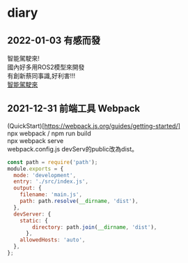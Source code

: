 # diary
## 2022-01-03 有感而發

智能駕駛來!  
國內好多用ROS2模型來開發  
有創新蔡同事識,好利害!!!   
[智能駕駛來](https://www.youtube.com/watch?v=RZ0fl1dPrgE)   

## 2021-12-31 前端工具 Webpack 
(QuickStart)[https://webpack.js.org/guides/getting-started/]  
npx webpack / npm run build     
npx webpack serve  
webpack.config.js devServ的public改為dist。   
```js
const path = require('path');
module.exports = {
  mode: 'development',
  entry: './src/index.js',
  output: {
    filename: 'main.js',
    path: path.resolve(__dirname, 'dist'),
  },
  devServer: {
    static: {
        directory: path.join(__dirname, 'dist'),
      },      
    allowedHosts: 'auto',
  },
};
```
